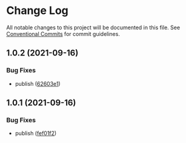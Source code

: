 # Change Log

All notable changes to this project will be documented in this file.
See [Conventional Commits](https://conventionalcommits.org) for commit guidelines.

## 1.0.2 (2021-09-16)


### Bug Fixes

* publish ([62603e1](https://github.com/corlogix/veix.github/commit/62603e1a4446b8e8ee81f7927b548a90690032ea))





## 1.0.1 (2021-09-16)


### Bug Fixes

* publish ([fef01f2](https://github.com/corlogix/veix.github/commit/fef01f2b426c5a924f8f9f1e93819a8107e0c3c4))
